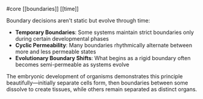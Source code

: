 #core 
[[boundaries]] [[time]]

Boundary decisions aren't static but evolve through time:

- **Temporary Boundaries**: Some systems maintain strict boundaries only during certain developmental phases
- **Cyclic Permeability**: Many boundaries rhythmically alternate between more and less permeable states
- **Evolutionary Boundary Shifts**: What begins as a rigid boundary often becomes semi-permeable as systems evolve

The embryonic development of organisms demonstrates this principle beautifully—initially separate cells form, then boundaries between some dissolve to create tissues, while others remain separated as distinct organs.
